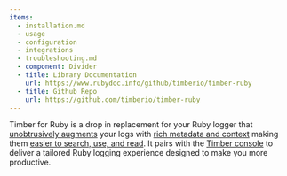 ```yaml
---
items:
  - installation.md
  - usage
  - configuration
  - integrations
  - troubleshooting.md
  - component: Divider
  - title: Library Documentation
    url: https://www.rubydoc.info/github/timberio/timber-ruby
  - title: Github Repo
    url: https://github.com/timberio/timber-ruby
---
```

Timber for Ruby is a drop in replacement for your Ruby logger that
[unobtrusively augments](https://timber.io/concepts/structuring-through-augmentation) your
logs with [rich metadata and context](https://timber.io/concepts/metadata-context-and-events)
making them [easier to search, use, and read](#get-things-done-with-your-logs). It pairs with the
[Timber console](#the-timber-console) to deliver a tailored Ruby logging experience designed to make
you more productive.
